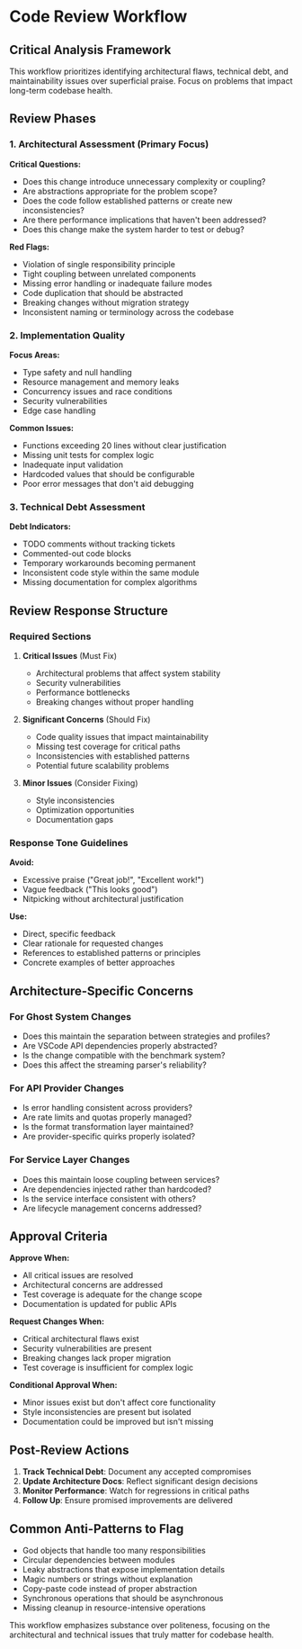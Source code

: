 # Code Review Workflow

## Critical Analysis Framework

This workflow prioritizes identifying architectural flaws, technical debt, and maintainability issues over superficial praise. Focus on problems that impact long-term codebase health.

## Review Phases

### 1. Architectural Assessment (Primary Focus)

**Critical Questions:**

- Does this change introduce unnecessary complexity or coupling?
- Are abstractions appropriate for the problem scope?
- Does the code follow established patterns or create new inconsistencies?
- Are there performance implications that haven't been addressed?
- Does this change make the system harder to test or debug?

**Red Flags:**

- Violation of single responsibility principle
- Tight coupling between unrelated components
- Missing error handling or inadequate failure modes
- Code duplication that should be abstracted
- Breaking changes without migration strategy
- Inconsistent naming or terminology across the codebase

### 2. Implementation Quality

**Focus Areas:**

- Type safety and null handling
- Resource management and memory leaks
- Concurrency issues and race conditions
- Security vulnerabilities
- Edge case handling

**Common Issues:**

- Functions exceeding 20 lines without clear justification
- Missing unit tests for complex logic
- Inadequate input validation
- Hardcoded values that should be configurable
- Poor error messages that don't aid debugging

### 3. Technical Debt Assessment

**Debt Indicators:**

- TODO comments without tracking tickets
- Commented-out code blocks
- Temporary workarounds becoming permanent
- Inconsistent code style within the same module
- Missing documentation for complex algorithms

## Review Response Structure

### Required Sections

1. **Critical Issues** (Must Fix)

    - Architectural problems that affect system stability
    - Security vulnerabilities
    - Performance bottlenecks
    - Breaking changes without proper handling

2. **Significant Concerns** (Should Fix)

    - Code quality issues that impact maintainability
    - Missing test coverage for critical paths
    - Inconsistencies with established patterns
    - Potential future scalability problems

3. **Minor Issues** (Consider Fixing)
    - Style inconsistencies
    - Optimization opportunities
    - Documentation gaps

### Response Tone Guidelines

**Avoid:**

- Excessive praise ("Great job!", "Excellent work!")
- Vague feedback ("This looks good")
- Nitpicking without architectural justification

**Use:**

- Direct, specific feedback
- Clear rationale for requested changes
- References to established patterns or principles
- Concrete examples of better approaches

## Architecture-Specific Concerns

### For Ghost System Changes

- Does this maintain the separation between strategies and profiles?
- Are VSCode API dependencies properly abstracted?
- Is the change compatible with the benchmark system?
- Does this affect the streaming parser's reliability?

### For API Provider Changes

- Is error handling consistent across providers?
- Are rate limits and quotas properly managed?
- Is the format transformation layer maintained?
- Are provider-specific quirks properly isolated?

### For Service Layer Changes

- Does this maintain loose coupling between services?
- Are dependencies injected rather than hardcoded?
- Is the service interface consistent with others?
- Are lifecycle management concerns addressed?

## Approval Criteria

**Approve When:**

- All critical issues are resolved
- Architectural concerns are addressed
- Test coverage is adequate for the change scope
- Documentation is updated for public APIs

**Request Changes When:**

- Critical architectural flaws exist
- Security vulnerabilities are present
- Breaking changes lack proper migration
- Test coverage is insufficient for complex logic

**Conditional Approval When:**

- Minor issues exist but don't affect core functionality
- Style inconsistencies are present but isolated
- Documentation could be improved but isn't missing

## Post-Review Actions

1. **Track Technical Debt**: Document any accepted compromises
2. **Update Architecture Docs**: Reflect significant design decisions
3. **Monitor Performance**: Watch for regressions in critical paths
4. **Follow Up**: Ensure promised improvements are delivered

## Common Anti-Patterns to Flag

- God objects that handle too many responsibilities
- Circular dependencies between modules
- Leaky abstractions that expose implementation details
- Magic numbers or strings without explanation
- Copy-paste code instead of proper abstraction
- Synchronous operations that should be asynchronous
- Missing cleanup in resource-intensive operations

This workflow emphasizes substance over politeness, focusing on the architectural and technical issues that truly matter for codebase health.
